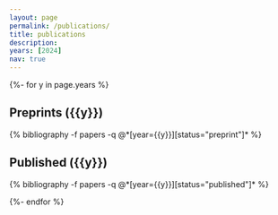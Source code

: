 ```yaml
---
layout: page
permalink: /publications/
title: publications
description: 
years: [2024]
nav: true
---
```


<!-- _pages/publications.md -->
<div class="publications">

  {%- for y in page.years %}

  <!-- Preprints Section -->
  <h2 class="year">Preprints ({{y}})</h2>
  <div class="preprints">
    {% bibliography -f papers -q @*[year={{y}}][status="preprint"]* %}
  </div>

  <!-- Published Section -->
  <h2 class="year">Published ({{y}})</h2>
  <div class="published">
    {% bibliography -f papers -q @*[year={{y}}][status="published"]* %}
  </div>

  {%- endfor %}

</div>